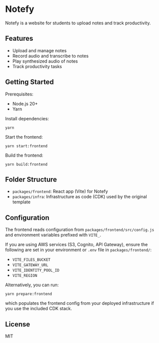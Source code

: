 # Notefy

Notefy is a website for students to upload notes and track productivity.

## Features

- Upload and manage notes
- Record audio and transcribe to notes
- Play synthesized audio of notes
- Track productivity tasks

## Getting Started

Prerequisites:
- Node.js 20+
- Yarn

Install dependencies:

```
yarn
```

Start the frontend:

```
yarn start:frontend
```

Build the frontend:

```
yarn build:frontend
```

## Folder Structure

- `packages/frontend`: React app (Vite) for Notefy
- `packages/infra`: Infrastructure as code (CDK) used by the original template

## Configuration

The frontend reads configuration from `packages/frontend/src/config.js` and environment variables prefixed with `VITE_`.

If you are using AWS services (S3, Cognito, API Gateway), ensure the following are set in your environment or `.env` file in `packages/frontend/`:
- `VITE_FILES_BUCKET`
- `VITE_GATEWAY_URL`
- `VITE_IDENTITY_POOL_ID`
- `VITE_REGION`

Alternatively, you can run:

```
yarn prepare:frontend
```

which populates the frontend config from your deployed infrastructure if you use the included CDK stack.

## License

MIT
